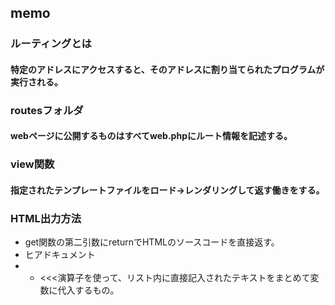 ## memo 

### ルーティングとは
#### 特定のアドレスにアクセスすると、そのアドレスに割り当てられたプログラムが実行される。

### routesフォルダ
#### webページに公開するものはすべてweb.phpにルート情報を記述する。

### view関数
#### 指定されたテンプレートファイルをロード→レンダリングして返す働きをする。

### HTML出力方法
- get関数の第二引数にreturnでHTMLのソースコードを直接返す。
- ヒアドキュメント
- - <<<演算子を使って、リスト内に直接記入されたテキストをまとめて変数に代入するもの。